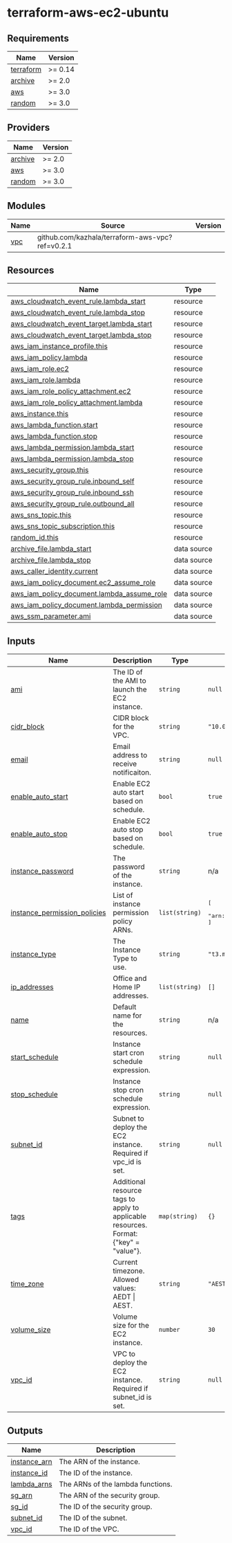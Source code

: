 # terraform-aws-ec2-ubuntu

<!-- BEGINNING OF PRE-COMMIT-TERRAFORM DOCS HOOK -->
## Requirements

| Name | Version |
|------|---------|
| <a name="requirement_terraform"></a> [terraform](#requirement\_terraform) | >= 0.14 |
| <a name="requirement_archive"></a> [archive](#requirement\_archive) | >= 2.0 |
| <a name="requirement_aws"></a> [aws](#requirement\_aws) | >= 3.0 |
| <a name="requirement_random"></a> [random](#requirement\_random) | >= 3.0 |

## Providers

| Name | Version |
|------|---------|
| <a name="provider_archive"></a> [archive](#provider\_archive) | >= 2.0 |
| <a name="provider_aws"></a> [aws](#provider\_aws) | >= 3.0 |
| <a name="provider_random"></a> [random](#provider\_random) | >= 3.0 |

## Modules

| Name | Source | Version |
|------|--------|---------|
| <a name="module_vpc"></a> [vpc](#module\_vpc) | github.com/kazhala/terraform-aws-vpc?ref=v0.2.1 |  |

## Resources

| Name | Type |
|------|------|
| [aws_cloudwatch_event_rule.lambda_start](https://registry.terraform.io/providers/hashicorp/aws/latest/docs/resources/cloudwatch_event_rule) | resource |
| [aws_cloudwatch_event_rule.lambda_stop](https://registry.terraform.io/providers/hashicorp/aws/latest/docs/resources/cloudwatch_event_rule) | resource |
| [aws_cloudwatch_event_target.lambda_start](https://registry.terraform.io/providers/hashicorp/aws/latest/docs/resources/cloudwatch_event_target) | resource |
| [aws_cloudwatch_event_target.lambda_stop](https://registry.terraform.io/providers/hashicorp/aws/latest/docs/resources/cloudwatch_event_target) | resource |
| [aws_iam_instance_profile.this](https://registry.terraform.io/providers/hashicorp/aws/latest/docs/resources/iam_instance_profile) | resource |
| [aws_iam_policy.lambda](https://registry.terraform.io/providers/hashicorp/aws/latest/docs/resources/iam_policy) | resource |
| [aws_iam_role.ec2](https://registry.terraform.io/providers/hashicorp/aws/latest/docs/resources/iam_role) | resource |
| [aws_iam_role.lambda](https://registry.terraform.io/providers/hashicorp/aws/latest/docs/resources/iam_role) | resource |
| [aws_iam_role_policy_attachment.ec2](https://registry.terraform.io/providers/hashicorp/aws/latest/docs/resources/iam_role_policy_attachment) | resource |
| [aws_iam_role_policy_attachment.lambda](https://registry.terraform.io/providers/hashicorp/aws/latest/docs/resources/iam_role_policy_attachment) | resource |
| [aws_instance.this](https://registry.terraform.io/providers/hashicorp/aws/latest/docs/resources/instance) | resource |
| [aws_lambda_function.start](https://registry.terraform.io/providers/hashicorp/aws/latest/docs/resources/lambda_function) | resource |
| [aws_lambda_function.stop](https://registry.terraform.io/providers/hashicorp/aws/latest/docs/resources/lambda_function) | resource |
| [aws_lambda_permission.lambda_start](https://registry.terraform.io/providers/hashicorp/aws/latest/docs/resources/lambda_permission) | resource |
| [aws_lambda_permission.lambda_stop](https://registry.terraform.io/providers/hashicorp/aws/latest/docs/resources/lambda_permission) | resource |
| [aws_security_group.this](https://registry.terraform.io/providers/hashicorp/aws/latest/docs/resources/security_group) | resource |
| [aws_security_group_rule.inbound_self](https://registry.terraform.io/providers/hashicorp/aws/latest/docs/resources/security_group_rule) | resource |
| [aws_security_group_rule.inbound_ssh](https://registry.terraform.io/providers/hashicorp/aws/latest/docs/resources/security_group_rule) | resource |
| [aws_security_group_rule.outbound_all](https://registry.terraform.io/providers/hashicorp/aws/latest/docs/resources/security_group_rule) | resource |
| [aws_sns_topic.this](https://registry.terraform.io/providers/hashicorp/aws/latest/docs/resources/sns_topic) | resource |
| [aws_sns_topic_subscription.this](https://registry.terraform.io/providers/hashicorp/aws/latest/docs/resources/sns_topic_subscription) | resource |
| [random_id.this](https://registry.terraform.io/providers/hashicorp/random/latest/docs/resources/id) | resource |
| [archive_file.lambda_start](https://registry.terraform.io/providers/hashicorp/archive/latest/docs/data-sources/file) | data source |
| [archive_file.lambda_stop](https://registry.terraform.io/providers/hashicorp/archive/latest/docs/data-sources/file) | data source |
| [aws_caller_identity.current](https://registry.terraform.io/providers/hashicorp/aws/latest/docs/data-sources/caller_identity) | data source |
| [aws_iam_policy_document.ec2_assume_role](https://registry.terraform.io/providers/hashicorp/aws/latest/docs/data-sources/iam_policy_document) | data source |
| [aws_iam_policy_document.lambda_assume_role](https://registry.terraform.io/providers/hashicorp/aws/latest/docs/data-sources/iam_policy_document) | data source |
| [aws_iam_policy_document.lambda_permission](https://registry.terraform.io/providers/hashicorp/aws/latest/docs/data-sources/iam_policy_document) | data source |
| [aws_ssm_parameter.ami](https://registry.terraform.io/providers/hashicorp/aws/latest/docs/data-sources/ssm_parameter) | data source |

## Inputs

| Name | Description | Type | Default | Required |
|------|-------------|------|---------|:--------:|
| <a name="input_ami"></a> [ami](#input\_ami) | The ID of the AMI to launch the EC2 instance. | `string` | `null` | no |
| <a name="input_cidr_block"></a> [cidr\_block](#input\_cidr\_block) | CIDR block for the VPC. | `string` | `"10.0.0.0/16"` | no |
| <a name="input_email"></a> [email](#input\_email) | Email address to receive notificaiton. | `string` | `null` | no |
| <a name="input_enable_auto_start"></a> [enable\_auto\_start](#input\_enable\_auto\_start) | Enable EC2 auto start based on schedule. | `bool` | `true` | no |
| <a name="input_enable_auto_stop"></a> [enable\_auto\_stop](#input\_enable\_auto\_stop) | Enable EC2 auto stop based on schedule. | `bool` | `true` | no |
| <a name="input_instance_password"></a> [instance\_password](#input\_instance\_password) | The password of the instance. | `string` | n/a | yes |
| <a name="input_instance_permission_policies"></a> [instance\_permission\_policies](#input\_instance\_permission\_policies) | List of instance permission policy ARNs. | `list(string)` | <pre>[<br>  "arn:aws:iam::aws:policy/AdministratorAccess"<br>]</pre> | no |
| <a name="input_instance_type"></a> [instance\_type](#input\_instance\_type) | The Instance Type to use. | `string` | `"t3.medium"` | no |
| <a name="input_ip_addresses"></a> [ip\_addresses](#input\_ip\_addresses) | Office and Home IP addresses. | `list(string)` | `[]` | no |
| <a name="input_name"></a> [name](#input\_name) | Default name for the resources. | `string` | n/a | yes |
| <a name="input_start_schedule"></a> [start\_schedule](#input\_start\_schedule) | Instance start cron schedule expression. | `string` | `null` | no |
| <a name="input_stop_schedule"></a> [stop\_schedule](#input\_stop\_schedule) | Instance stop cron schedule expression. | `string` | `null` | no |
| <a name="input_subnet_id"></a> [subnet\_id](#input\_subnet\_id) | Subnet to deploy the EC2 instance. Required if vpc\_id is set. | `string` | `null` | no |
| <a name="input_tags"></a> [tags](#input\_tags) | Additional resource tags to apply to applicable resources. Format: {"key" = "value"}. | `map(string)` | `{}` | no |
| <a name="input_time_zone"></a> [time\_zone](#input\_time\_zone) | Current timezone. Allowed values: AEDT \| AEST. | `string` | `"AEST"` | no |
| <a name="input_volume_size"></a> [volume\_size](#input\_volume\_size) | Volume size for the EC2 instance. | `number` | `30` | no |
| <a name="input_vpc_id"></a> [vpc\_id](#input\_vpc\_id) | VPC to deploy the EC2 instance. Required if subnet\_id is set. | `string` | `null` | no |

## Outputs

| Name | Description |
|------|-------------|
| <a name="output_instance_arn"></a> [instance\_arn](#output\_instance\_arn) | The ARN of the instance. |
| <a name="output_instance_id"></a> [instance\_id](#output\_instance\_id) | The ID of the instance. |
| <a name="output_lambda_arns"></a> [lambda\_arns](#output\_lambda\_arns) | The ARNs of the lambda functions. |
| <a name="output_sg_arn"></a> [sg\_arn](#output\_sg\_arn) | The ARN of the security group. |
| <a name="output_sg_id"></a> [sg\_id](#output\_sg\_id) | The ID of the security group. |
| <a name="output_subnet_id"></a> [subnet\_id](#output\_subnet\_id) | The ID of the subnet. |
| <a name="output_vpc_id"></a> [vpc\_id](#output\_vpc\_id) | The ID of the VPC. |
<!-- END OF PRE-COMMIT-TERRAFORM DOCS HOOK -->
